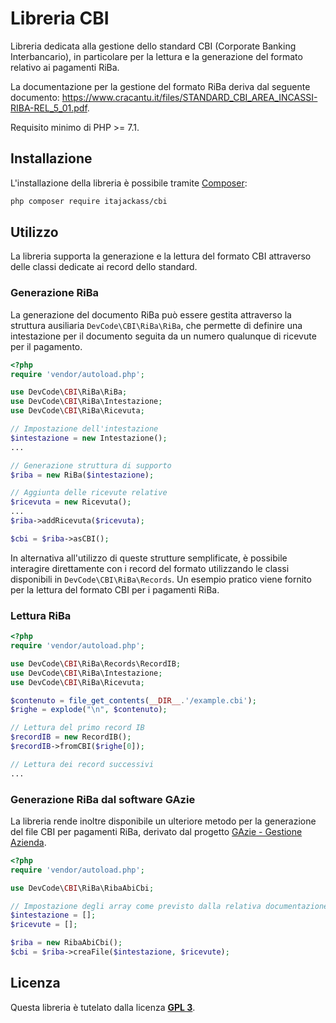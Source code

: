 # Libreria CBI

Libreria dedicata alla gestione dello standard CBI (Corporate Banking Interbancario), in particolare per la lettura e la generazione del formato relativo ai pagamenti RiBa.

La documentazione per la gestione del formato RiBa deriva dal seguente documento: <https://www.cracantu.it/files/STANDARD_CBI_AREA_INCASSI-RIBA-REL_5_01.pdf>.

Requisito minimo di PHP >= 7.1.

## Installazione

L'installazione della libreria è possibile tramite [Composer](https://getcomposer.org/):
```bash
php composer require itajackass/cbi
```

## Utilizzo

La libreria supporta la generazione e la lettura del formato CBI attraverso delle classi dedicate ai record dello standard.

### Generazione RiBa

La generazione del documento RiBa può essere gestita attraverso la struttura ausiliaria `DevCode\CBI\RiBa\RiBa`, che permette di definire una intestazione per il documento seguita da un numero qualunque di ricevute per il pagamento.

```php
<?php
require 'vendor/autoload.php';

use DevCode\CBI\RiBa\RiBa;
use DevCode\CBI\RiBa\Intestazione;
use DevCode\CBI\RiBa\Ricevuta;

// Impostazione dell'intestazione
$intestazione = new Intestazione();
...

// Generazione struttura di supporto
$riba = new RiBa($intestazione);

// Aggiunta delle ricevute relative
$ricevuta = new Ricevuta();
...
$riba->addRicevuta($ricevuta);

$cbi = $riba->asCBI();
```

In alternativa all'utilizzo di queste strutture semplificate, è possibile interagire direttamente con i record del formato utilizzando le classi disponibili in `DevCode\CBI\RiBa\Records`.
Un esempio pratico viene fornito per la lettura del formato CBI per i pagamenti RiBa.

### Lettura RiBa

```php
<?php
require 'vendor/autoload.php';

use DevCode\CBI\RiBa\Records\RecordIB;
use DevCode\CBI\RiBa\Intestazione;
use DevCode\CBI\RiBa\Ricevuta;

$contenuto = file_get_contents(__DIR__.'/example.cbi');
$righe = explode("\n", $contenuto);

// Lettura del primo record IB
$recordIB = new RecordIB();
$recordIB->fromCBI($righe[0]);

// Lettura dei record successivi
...
```

### Generazione RiBa dal software GAzie

La libreria rende inoltre disponibile un ulteriore metodo per la generazione del file CBI per pagamenti RiBa, derivato dal progetto [GAzie - Gestione Azienda](http://gazie.sourceforge.net).

```php
<?php
require 'vendor/autoload.php';

use DevCode\CBI\RiBa\RibaAbiCbi;

// Impostazione degli array come previsto dalla relativa documentazione interna
$intestazione = [];
$ricevute = [];

$riba = new RibaAbiCbi();
$cbi = $riba->creaFile($intestazione, $ricevute);
```

## Licenza

Questa libreria è tutelato dalla licenza [**GPL 3**](https://github.com/devcode-it/cbi/blob/master/LICENSE).
